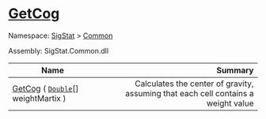 # [GetCog](./ArrayExtension-100663390.md)

Namespace: [SigStat]() > [Common](./../README.md)

Assembly: SigStat.Common.dll

| Name | Summary  |
| ------| -----------:|
| [GetCog](./ArrayExtension-100663390.md) ( [`Double`](https://docs.microsoft.com/en-us/dotnet/api/System.Double)[] weightMartix ) | Calculates the center of gravity, assuming that each cell contains  a weight value

